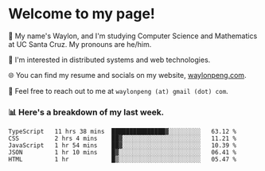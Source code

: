 # Welcome to my page! 

👋 My name's Waylon, and I'm studying Computer Science and Mathematics at UC Santa Cruz. My pronouns are he/him. 

💭 I'm interested in distributed systems and web technologies.

🌐 You can find my resume and socials on my website, [waylonpeng.com](https://www.waylonpeng.com).

📧 Feel free to reach out to me at `waylonpeng (at) gmail (dot) com`.

### 📊 Here's a breakdown of my last week.

<!--START_SECTION:waka-->
```text
TypeScript   11 hrs 38 mins  ███████████████▓░░░░░░░░░   63.12 % 
CSS          2 hrs 4 mins    ██▓░░░░░░░░░░░░░░░░░░░░░░   11.21 % 
JavaScript   1 hr 54 mins    ██▓░░░░░░░░░░░░░░░░░░░░░░   10.39 % 
JSON         1 hr 10 mins    █▓░░░░░░░░░░░░░░░░░░░░░░░   06.41 % 
HTML         1 hr            █▒░░░░░░░░░░░░░░░░░░░░░░░   05.47 % 
```
<!--END_SECTION:waka-->
